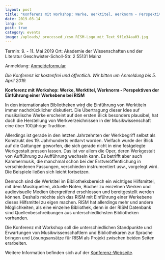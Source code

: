 ```yaml
---
layout: post
title: "Konferenz mit Workshop: Werke, Werktitel, Werknorm - Perspektiven der Einführung einer Werkebene bei RISM"
date: 2019-03-14
lang: de
post: true
category: events
image: /uploads/_processed_/csm_RISM-Logo_mit_Text_9f1e34aa03.jpg
---
```



Termin: 9. - 11. Mai 2019
Ort: Akademie der Wissenschaften und der Literatur
Geschwister-Scholl-Str. 2
55131 Mainz

Anmeldung: [Anmeldeformular](https://goo.gl/forms/PcmsxMznK8EWFaFV2 "Opens window for sending email")

_Die Konferenz ist kostenfrei und öffentlich. Wir bitten um Anmeldung bis 5. April 2019._



**Konferenz mit Workshop:**  **Werke, Werktitel, Werknorm - Perspektiven der Einführung einer Werkebene bei RISM**

In den internationalen Bibliotheken wird die Einführung von Werktiteln immer nachdrücklicher diskutiert. Die Übertragung dieser Idee auf musikalische Werke erscheint auf den ersten Blick besonders plausibel, hat doch die Herstellung von Werkverzeichnissen in der Musikwissenschaft eine über 100jährige Tradition.

Allerdings ist gerade in den letzten Jahrzehnten der Werkbegriff selbst als Konstrukt des 19. Jahrhunderts entlarvt worden. Vielfach wurde der Blick auf die Gattungen geworfen, die sich gerade nicht in eine festgelegte Werkgestalt pressen lassen. Das ist vor allem die Oper, deren Werkgestalt von Aufführung zu Aufführung wechseln kann. Es betrifft aber auch Kammermusik, die manchmal schon bei der Erstveröffentlichung in verschiedenen Fassungen, verschieden instrumentiert usw., vorgelegt wird. Die Beispiele ließen sich leicht fortsetzen.

Dennoch sind die Werktitel im Bibliotheksbereich ein wichtiges Hilfsmittel, mit dem Musikquellen, aktuelle Noten, Bücher zu einzelnen Werken und audiovisuelle Medien übergreifend erschlossen und bereitgestellt werden können. Deshalb möchte sich das RISM mit Einführung einer Werkebene dieses Hilfsmittel zu eigen machen. RISM hat allerdings mehr und andere Möglichkeiten, als eine einzelne Bibliothek, denn in der RISM Datenbank sind Quellenbeschreibungen aus unterschiedlichsten Bibliotheken vorhanden.

Die Konferenz mit Workshop soll die unterschiedlichen Standpunkte und Erwartungen von Musikwissenschaftlern und Bibliothekaren zur Sprache bringen und Lösungsansätze für RISM als Projekt zwischen beiden Seiten erarbeiten.

Weitere Information befinden sich auf der [Konferenz-Webseite](/de/publikationen/werkebene-2019.html).







<script type="text/javascript">var switchTo5x=true;</script><script type="text/javascript" src="http://w.sharethis.com/button/buttons.js"></script><script type="text/javascript">stLight.options({publisher: "9b601438-1ce1-49d8-bfd7-9cff5df54c17", doNotHash: false, doNotCopy: false, hashAddressBar: false});</script>